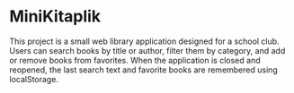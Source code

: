 # MiniKitaplik
This project is a small web library application designed for a school club. Users can search books by title or author, filter them by category, and add or remove books from favorites. When the application is closed and reopened, the last search text and favorite books are remembered using localStorage.
